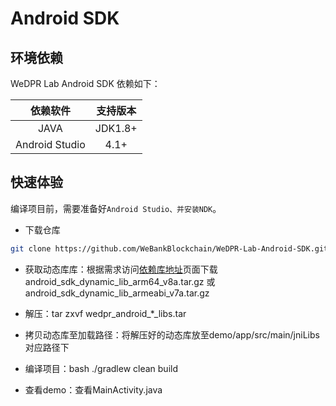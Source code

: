# Android SDK

## 环境依赖

WeDPR Lab Android SDK 依赖如下：

| 依赖软件 | 支持版本 |
| :-: | :-: |
| JAVA | JDK1.8+ |
| Android Studio | 4.1+ |

## 快速体验

编译项目前，需要准备好`Android Studio、并安装NDK`。

- 下载仓库

```bash
git clone https://github.com/WeBankBlockchain/WeDPR-Lab-Android-SDK.git && cd ./WeDPR-Lab-Android-SDK
```

- 获取动态库库：根据需求访问[依赖库地址](https://github.com/WeBankBlockchain/WeDPR-Lab-Core/releases/tag/v1.1.0)页面下载android_sdk_dynamic_lib_arm64_v8a.tar.gz 或 android_sdk_dynamic_lib_armeabi_v7a.tar.gz

- 解压：tar zxvf wedpr_android_*_libs.tar
- 拷贝动态库至加载路径：将解压好的动态库放至demo/app/src/main/jniLibs对应路径下

- 编译项目：bash ./gradlew clean build

- 查看demo：查看MainActivity.java

